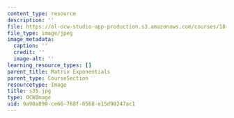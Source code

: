 ```yaml
---
content_type: resource
description: ''
file: https://ol-ocw-studio-app-production.s3.amazonaws.com/courses/18-03sc-differential-equations-fall-2011/9a90a899ce66768f0568e15d90247ac1_s35.jpg
file_type: image/jpeg
image_metadata:
  caption: ''
  credit: ''
  image-alt: ''
learning_resource_types: []
parent_title: Matrix Exponentials
parent_type: CourseSection
resourcetype: Image
title: s35.jpg
type: OCWImage
uid: 9a90a899-ce66-768f-0568-e15d90247ac1
---
```


